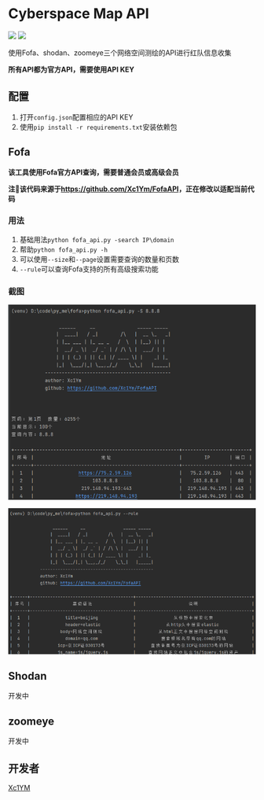 # Cyberspace Map API

![](https://img.shields.io/github/pipenv/locked/python-version/Xc1Ym/cyberspace_map_API)
![](https://img.shields.io/github/license/Xc1Ym/cyberspace_map_API)

使用Fofa、shodan、zoomeye三个网络空间测绘的API进行红队信息收集

**所有API都为官方API，需要使用API KEY**

## 配置

1. 打开`config.json`配置相应的API KEY
2. 使用`pip install -r requirements.txt`安装依赖包

## Fofa

**该工具使用Fofa官方API查询，需要普通会员或高级会员**

**注🔴该代码来源于<https://github.com/Xc1Ym/FofaAPI>，正在修改以适配当前代码**

### 用法

1. 基础用法`python fofa_api.py -search IP\domain`
2. 帮助`python fofa_api.py -h`
3. 可以使用`--size`和`--page`设置需要查询的数量和页数
4. `--rule`可以查询Fofa支持的所有高级搜索功能

### 截图

![](./image/search.png)

![](./image/rule.png)

## Shodan
开发中

## zoomeye
开发中

## 开发者
[Xc1YM](https://github.com/Xc1Ym)